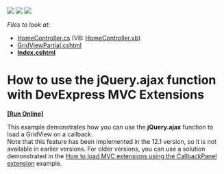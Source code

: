 <!-- default badges list -->
![](https://img.shields.io/endpoint?url=https://codecentral.devexpress.com/api/v1/VersionRange/128567137/20.2.7%2B)
[![](https://img.shields.io/badge/Open_in_DevExpress_Support_Center-FF7200?style=flat-square&logo=DevExpress&logoColor=white)](https://supportcenter.devexpress.com/ticket/details/E4063)
[![](https://img.shields.io/badge/📖_How_to_use_DevExpress_Examples-e9f6fc?style=flat-square)](https://docs.devexpress.com/GeneralInformation/403183)
<!-- default badges end -->
<!-- default file list -->
*Files to look at*:

* [HomeController.cs](./CS/AjaxSupport/Controllers/HomeController.cs) (VB: [HomeController.vb](./VB/AjaxSupport/Controllers/HomeController.vb))
* [GridViewPartial.cshtml](./CS/AjaxSupport/Views/Home/GridViewPartial.cshtml)
* **[Index.cshtml](./CS/AjaxSupport/Views/Home/Index.cshtml)**
<!-- default file list end -->
# How to use the jQuery.ajax function with DevExpress MVC Extensions
<!-- run online -->
**[[Run Online]](https://codecentral.devexpress.com/e4063/)**
<!-- run online end -->


<p>This example demonstrates how you can use the <strong>jQuery.ajax</strong> function to load a GridView on a callback.<br />
Note that this feature has been implemented in the 12.1 version, so it is not available in earlier versions. For older versions, you can use a solution demonstrated in the <a href="https://www.devexpress.com/Support/Center/p/E2927">How to load MVC extensions using the CallbackPanel extension</a> example.</p>

<br/>


